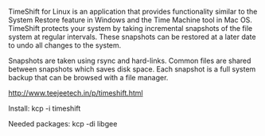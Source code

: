 TimeShift for Linux is an application that provides functionality similar to the System Restore feature in Windows and the Time Machine tool in Mac OS. TimeShift protects your system by taking incremental snapshots of the file system at regular intervals. These snapshots can be restored at a later date to undo all changes to the system.

Snapshots are taken using rsync and hard-links. Common files are shared between snapshots which saves disk space. Each snapshot is a full system backup that can be browsed with a file manager.

http://www.teejeetech.in/p/timeshift.html

Install: kcp -i timeshift

Needed packages: kcp -di libgee


